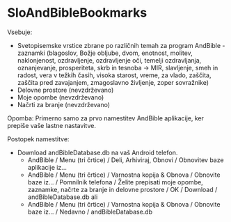# SloAndBibleBookmarks

Vsebuje:
 - Svetopisemske vrstice zbrane po različnih temah za program AndBible - zaznamki
     (blagoslov, Božje obljube, dvom, enotnost, molitev, naklonjenost, ozdravljenje, ozdravljenje oči, temelji ozdravljanja, oznanjevanje, prosperiteta, skrb in tesnoba -> MIR, slavljenje, smeh in radost, vera v težkih časih, visoka starost, vreme, za vlado, zaščita, zaščita pred zavajanjem, zmagoslavno življenje, zoper sovražnike)
 - Delovne prostore (nevzdrževano)
 - Moje opombe (nevzdrževano)
 - Načrti za branje (nevzdrževano)
 
Opomba: Primerno samo za prvo namestitev AndBible aplikacije, ker prepiše vaše lastne nastavitve.
 
Postopek namestitve:
 - Download andBibleDatabase.db na vaš Android telefon.
    - AndBible / Menu (tri črtice) / Deli, Arhiviraj, Obnovi / Obnovitev baze aplikacije iz...
    - AndBible / Menu (tri črtice) / Varnostna kopija & Obnova / Obnovite baze iz... / Pomnilnik telefona / Želite prepisati moje opombe, zaznamke, načrte za branje in delovne prostore / OK / Download / andBibleDatabase.db
    ali
    - AndBible / Menu (tri črtice) / Varnostna kopija & Obnova / Obnovite baze iz... / Nedavno / andBibleDatabase.db
